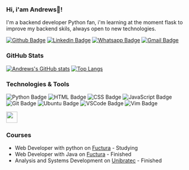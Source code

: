 ### Hi, i'am Andrews👋!

I'm a backend developer Python fan, i'm learning at the moment flask to improve my backend skils, always open to new technologies.

[![Github Badge](https://img.shields.io/badge/Andrewsmp-100000?logo=github&logoColor=white&link=https://github.com/Andrewsmp)](https://github.com/Andrewsmp)
[![Linkedin Badge](https://img.shields.io/badge/andrewspereira-0077B5?logo=linkedin&logoColor=white&link=https://www.linkedin.com/in/andrewspereira/)](https://www.linkedin.com/in/andrewspereira/)
[![Whatsapp Badge](https://img.shields.io/badge/andrews-25D366?logo=whatsapp&logoColor=white&link=https://api.whatsapp.com/send?phone=5581998195441)](https://api.whatsapp.com/send?phone=5581996539057)
[![Gmail Badge](https://img.shields.io/badge/andrews.minervino@gmail.com-D14836?logo=gmail&logoColor=white&link=mailto:andrews.minervino@gmail.com)](mailto:andrews.minervino@gmail.com)

### GitHub Stats

[![Andrews's GitHub stats](https://github-readme-stats.vercel.app/api?username=Andrewsmp&show_icons=true&theme=highcontrast)](https://github.com/Andrewsmp/github-readme-stats)
[![Top Langs](https://github-readme-stats.vercel.app/api/top-langs/?username=Andrewsmp&theme=highcontrast)](https://github.com/Andrewsmp/github-readme-stats)

### Technologies & Tools
![Python Badge](https://img.shields.io/badge/Python-14354C?logo=python)
![HTML Badge](https://img.shields.io/badge/HTML-239120?logo=html5)
![CSS Badge](https://img.shields.io/badge/CSS-239120?logo=css3)
![JavaScript Badge](https://img.shields.io/badge/JavaScript-323330?logo=javascript)
![Git Badge](https://img.shields.io/badge/Git-F05032?logo=git&logoColor=white)
![Ubuntu Badge](https://img.shields.io/badge/Ubuntu-E95420?logo=ubuntu&logoColor=white)
![VSCode Badge](https://img.shields.io/badge/VS_Code-0078D4?logo=visual%20studio%20code)
![Vim Badge](https://img.shields.io/badge/VIM-%2311AB00.svg?logo=vim)
<div>
 <img style="height:30px;width:30px" src="https://cdn.jsdelivr.net/gh/devicons/devicon/icons/python/python-original.svg" />
</div>

 ### Courses 
- Web Developer with python on [Fuctura](https://www.fuctura.com.br/recife/cursos/python/) - Studying
- Web Developer with Java on [Fuctura](https://www.fuctura.com.br/recife/cursos/java/) - Finished
- Analysis and Systems Development on [Unibratec](https://web.facebook.com/unibratec/?_rdc=1&_rdr) - Finished
